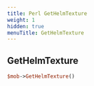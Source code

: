 ```yaml
---
title: Perl GetHelmTexture
weight: 1
hidden: true
menuTitle: GetHelmTexture
---
```

## GetHelmTexture
```perl
$mob->GetHelmTexture()
```